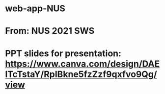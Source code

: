 # web-app-NUS
 
# From: NUS 2021 SWS
# PPT slides for presentation: https://www.canva.com/design/DAElTcTstaY/RpIBkne5fzZzf9qxfvo9Qg/view
